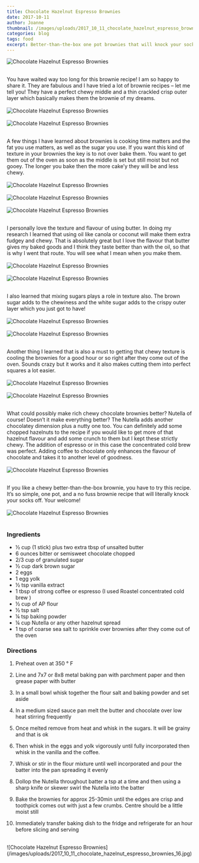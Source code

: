 ```yaml
---
title: Chocolate Hazelnut Espresso Brownies
date: 2017-10-11
author: Joanne
thumbnail: /images/uploads/2017_10_11_chocolate_hazelnut_espresso_brownies_1.jpg
categories: blog
tags: food
excerpt: Better-than-the-box one pot brownies that will knock your socks off!
---
```


![Chocolate Hazelnut Espresso Brownies](/images/uploads/2017_10_11_chocolate_hazelnut_espresso_brownies_2.jpg)
<br>
<br>

You have waited way too long for this brownie recipe! I am so happy to share it. They are fabulous and I have tried a lot of brownie recipes &ndash; let me tell you! They have a perfect chewy middle and a thin crackled crisp outer layer which basically makes them the brownie of my dreams.
<br>
<br>
![Chocolate Hazelnut Espresso Brownies](/images/uploads/2017_10_11_chocolate_hazelnut_espresso_brownies_3.jpg)
<br>
<br>
![Chocolate Hazelnut Espresso Brownies](/images/uploads/2017_10_11_chocolate_hazelnut_espresso_brownies_4.jpg)
<br>
<br>

A few things I have learned about brownies is cooking time matters and the fat you use matters, as well as the sugar you use. If you want this kind of texture in your brownies the key is to not over bake them.  You want to get them out of the oven as soon as the middle is set but still moist but not gooey.  The longer you bake then the more cake’y they will be and less chewy.
<br>
<br>
![Chocolate Hazelnut Espresso Brownies](/images/uploads/2017_10_11_chocolate_hazelnut_espresso_brownies_5.jpg)
<br>
<br>
![Chocolate Hazelnut Espresso Brownies](/images/uploads/2017_10_11_chocolate_hazelnut_espresso_brownies_6.jpg)
<br>
<br>
![Chocolate Hazelnut Espresso Brownies](/images/uploads/2017_10_11_chocolate_hazelnut_espresso_brownies_7.jpg)
<br>
<br>

I personally love the texture and flavour of using butter. In doing my research I learned that using oil like canola or coconut will make them extra fudgey and chewy. That is absolutely great but I love the flavour that butter gives my baked goods and I think they taste better than with the oil, so that is why I went that route.  You will see what I mean when you make them.
<br>
<br>
![Chocolate Hazelnut Espresso Brownies](/images/uploads/2017_10_11_chocolate_hazelnut_espresso_brownies_8.jpg)
<br>
<br>
![Chocolate Hazelnut Espresso Brownies](/images/uploads/2017_10_11_chocolate_hazelnut_espresso_brownies_9.jpg)
<br>
<br>

I also learned that mixing sugars plays a role in texture also.  The brown sugar adds to the chewiness and the white sugar adds to the crispy outer layer which you just got to have!
<br>
<br>
![Chocolate Hazelnut Espresso Brownies](/images/uploads/2017_10_11_chocolate_hazelnut_espresso_brownies_10.jpg)
<br>
<br>
![Chocolate Hazelnut Espresso Brownies](/images/uploads/2017_10_11_chocolate_hazelnut_espresso_brownies_11.jpg)
<br>
<br>

Another thing I learned that is also a must to getting that chewy texture is cooling the brownies for a good hour or so right after they come out of the oven. Sounds crazy but it works and it also makes cutting them into perfect squares a lot easier.
<br>
<br>
![Chocolate Hazelnut Espresso Brownies](/images/uploads/2017_10_11_chocolate_hazelnut_espresso_brownies_12.jpg)
<br>
<br>
![Chocolate Hazelnut Espresso Brownies](/images/uploads/2017_10_11_chocolate_hazelnut_espresso_brownies_13.jpg)
<br>
<br>

What could possibly make rich chewy chocolate brownies better? Nutella of course! Doesn’t it make everything better? The Nutella adds another chocolatey dimension plus a nutty one too.  You can definitely add some chopped hazelnuts to the recipe if you would like to get more of that hazelnut flavour and add some crunch to them but I kept these strictly chewy. The addition of espresso or in this case the concentrated cold brew was perfect. Adding coffee to chocolate only enhances the flavour of chocolate and takes it to another level of goodness.
<br>
<br>
![Chocolate Hazelnut Espresso Brownies](/images/uploads/2017_10_11_chocolate_hazelnut_espresso_brownies_14.jpg)
<br>
<br>

If you like a chewy better-than-the-box brownie, you have to try this recipe. It’s so simple, one pot, and a no fuss brownie recipe that will literally knock your socks off. Your welcome!
<br>
<br>
![Chocolate Hazelnut Espresso Brownies](/images/uploads/2017_10_11_chocolate_hazelnut_espresso_brownies_15.jpg)
<br>
<br>

### Ingredients

* &frac12; cup (1 stick) plus two extra tbsp of unsalted butter
* 6 ounces bitter or semisweet chocolate chopped
* 2/3 cup of granulated sugar
* &frac12; cup dark brown sugar
* 2 eggs
* 1 egg yolk
* &frac12; tsp vanilla extract
* 1 tbsp of strong coffee or espresso (I used Roastel concentrated cold brew )
* &frac12; cup of AP flour
* &frac12; tsp salt
* &frac14; tsp baking powder
* &frac14; cup Nutella or any other hazelnut spread
* 1 tsp of coarse sea salt to sprinkle over brownies after they come out of the oven

### Directions

1. Preheat oven at 350 &deg; F

1. Line and 7x7 or 8x8 metal baking pan with parchment paper and then grease paper with butter

1. In a small bowl whisk together the flour salt and baking powder and set aside

1. In a medium sized sauce pan melt the butter and chocolate over low heat stirring frequently

1. Once melted remove from heat and whisk in the sugars.  It will be grainy and that is ok

1. Then whisk in the eggs and yolk vigorously until fully incorporated then whisk in the vanilla and the coffee.

1. Whisk or stir in the flour mixture until well incorporated and pour the batter into the pan spreading it evenly

1. Dollop the Nutella throughout batter a tsp at a time and then using a sharp knife or skewer swirl the Nutella into the batter

1. Bake the brownies for approx 25-30min until the edges are crisp and toothpick comes out with just a few crumbs. Centre should be a little moist still

1. Immediately transfer baking dish to the fridge and refrigerate for an hour before slicing and serving

<br>
![Chocolate Hazelnut Espresso Brownies](/images/uploads/2017_10_11_chocolate_hazelnut_espresso_brownies_16.jpg)
